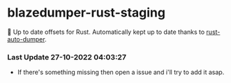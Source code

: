 # blazedumper-rust-staging

🚀 Up to date offsets for Rust. Automatically kept up to date thanks to [rust-auto-dumper](https://github.com/Akandesh/rust-auto-dumper).


### Last Update 27-10-2022 04:03:27
- If there's something missing then open a issue and i'll try to add it asap.